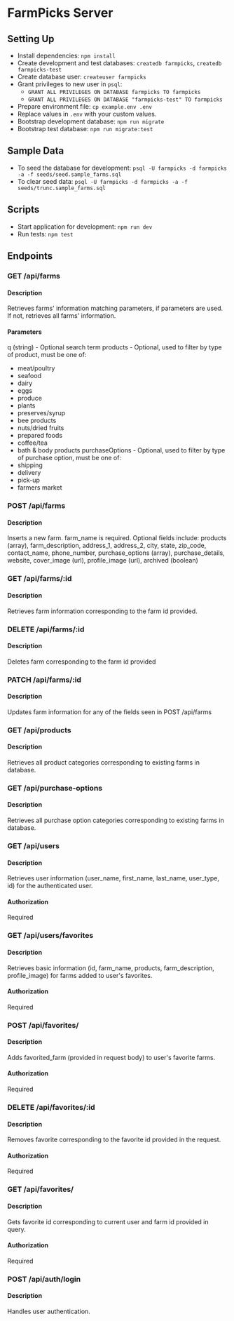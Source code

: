 # FarmPicks Server

## Setting Up

- Install dependencies: `npm install`
- Create development and test databases: `createdb farmpicks`, `createdb farmpicks-test`
- Create database user: `createuser farmpicks`
- Grant privileges to new user in `psql`:
  - `GRANT ALL PRIVILEGES ON DATABASE farmpicks TO farmpicks`
  - `GRANT ALL PRIVILEGES ON DATABASE "farmpicks-test" TO farmpicks`
- Prepare environment file: `cp example.env .env`
- Replace values in `.env` with your custom values.
- Bootstrap development database: `npm run migrate`
- Bootstrap test database: `npm run migrate:test`

## Sample Data

- To seed the database for development: `psql -U farmpicks -d farmpicks -a -f seeds/seed.sample_farms.sql`
- To clear seed data: `psql -U farmpicks -d farmpicks -a -f seeds/trunc.sample_farms.sql`

## Scripts

- Start application for development: `npm run dev`
- Run tests: `npm test`


## Endpoints

### GET /api/farms
#### Description
Retrieves farms' information matching parameters, if parameters are used. If not, retrieves all farms' information.
#### Parameters
q (string) - Optional search term
products - Optional, used to filter by type of product, must be one of:
- meat/poultry
- seafood
- dairy
- eggs
- produce
- plants
- preserves/syrup
- bee products
- nuts/dried fruits
- prepared foods
- coffee/tea
- bath & body products
purchaseOptions - Optional, used to filter by type of purchase option, must be one of:
- shipping
- delivery
- pick-up
- farmers market

### POST /api/farms
#### Description
Inserts a new farm. farm_name is required. Optional fields include:
products (array), farm_description, address_1, address_2, city, state, zip_code, contact_name, phone_number, purchase_options (array), purchase_details, website, cover_image (url), profile_image (url), archived (boolean)

### GET /api/farms/:id
#### Description
Retrieves farm information corresponding to the farm id provided.

### DELETE /api/farms/:id
#### Description
Deletes farm corresponding to the farm id provided

### PATCH /api/farms/:id
#### Description
Updates farm information for any of the fields seen in POST /api/farms

### GET /api/products
#### Description
Retrieves all product categories corresponding to existing farms in database.

### GET /api/purchase-options
#### Description
Retrieves all purchase option categories corresponding to existing farms in database.

### GET /api/users
#### Description
Retrieves user information (user_name, first_name, last_name, user_type, id) for the authenticated user.
#### Authorization
Required

### GET /api/users/favorites
#### Description
Retrieves basic information (id, farm_name, products, farm_description, profile_image) for farms added to user's favorites.
#### Authorization
Required

### POST /api/favorites/
#### Description
Adds favorited_farm (provided in request body) to user's favorite farms.
#### Authorization
Required

### DELETE /api/favorites/:id
#### Description
Removes favorite corresponding to the favorite id provided in the request.
#### Authorization
Required

### GET /api/favorites/
#### Description
Gets favorite id corresponding to current user and farm id provided in query.
#### Authorization
Required

### POST /api/auth/login
#### Description
Handles user authentication.
